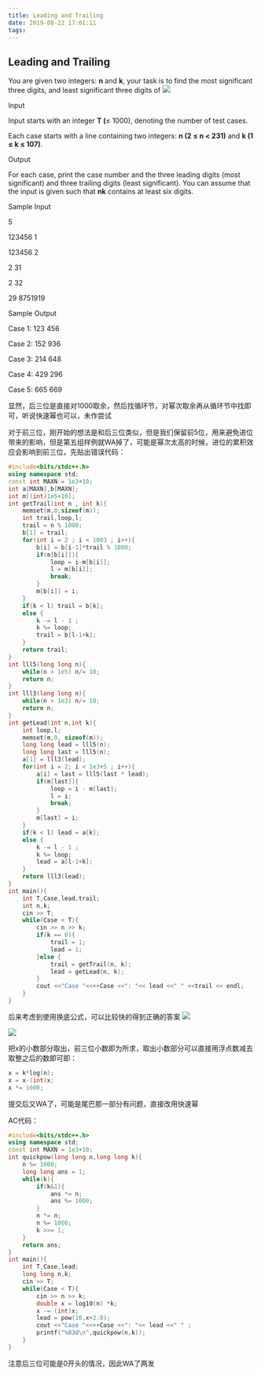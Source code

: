 ```yaml
---
title: Leading and Trailing
date: 2019-08-22 17:01:11
tags:
---
```


## Leading and Trailing

You are given two integers: **n** and **k**, your task is to find the most significant three digits, and least significant three digits of <img src="http://chart.googleapis.com/chart?cht=tx&chl= n^{k}" style="border:none;">


Input

Input starts with an integer **T (**≤ 1000), denoting the number of test cases.

Each case starts with a line containing two integers: **n (2 ≤ n < 231)** and **k (1 ≤ k ≤ 107)**.

Output

For each case, print the case number and the three leading digits (most significant) and three trailing digits (least significant). You can assume that the input is given such that **nk** contains at least six digits.

Sample Input

5

123456 1

123456 2

2 31

2 32

29 8751919

Sample Output

Case 1: 123 456

Case 2: 152 936

Case 3: 214 648

Case 4: 429 296

Case 5: 665 669

显然，后三位是直接对1000取余，然后找循环节，对幂次取余再从循环节中找即可，听说快速幂也可以，未作尝试

对于前三位，刚开始的想法是和后三位类似，但是我们保留前5位，用来避免进位带来的影响，但是第五组样例就WA掉了，可能是幂次太高的时候，进位的累积效应会影响到前三位，先贴出错误代码：

```c++
#include<bits/stdc++.h>
using namespace std;
const int MAXN = 1e3+10;
int a[MAXN],b[MAXN];
int m[(int)1e5+10];
int getTrail(int n , int k){
    memset(m,0,sizeof(m));
    int trail,loop,l;
    trail = n % 1000;
    b[1] = trail;
    for(int i = 2 ; i < 1003 ; i++){
        b[i] = b[i-1]*trail % 1000;
        if(m[b[i]]){
            loop = i-m[b[i]];
            l = m[b[i]];
            break;
        }
        m[b[i]] = i;
    }
    if(k < l) trail = b[k];
    else {
        k -= l - 1 ;
        k %= loop;
        trail = b[l-1+k];
    }
    return trail;
}
int lll5(long long n){
    while(n > 1e5) n/= 10;
    return n;
}
int lll3(long long n){
    while(n > 1e3) n/= 10;
    return n;
}
int getLead(int n,int k){
    int loop,l;
    memset(m,0, sizeof(m));
    long long lead = lll5(n);
    long long last = lll5(n);
    a[1] = lll3(lead);
    for(int i = 2; i < 1e3+5 ; i++){
        a[i] = last = lll5(last * lead);
        if(m[last]){
            loop = i - m[last];
            l = i;
            break;
        }
        m[last] = i;
    }
    if(k < l) lead = a[k];
    else {
        k -= l - 1 ;
        k %= loop;
        lead = a[l-1+k];
    }
    return lll3(lead);
}
int main(){
    int T,Case,lead,trail;
    int n,k;
    cin >> T;
    while(Case < T){
        cin >> n >> k;
        if(k == 0){
            trail = 1;
            lead = 1;
        }else {
            trail = getTrail(n, k);
            lead = getLead(n, k);
        }
        cout <<"Case "<<++Case <<": "<< lead <<" " <<trail << endl;
    }
}
```

后来考虑到使用换底公式，可以比较快的得到正确的答案
<img src="http://chart.googleapis.com/chart?cht=tx&chl= x = lg (n^{k})=klg(n)" style="border:none;">

<img src="http://chart.googleapis.com/chart?cht=tx&chl= x = 10^{x} = 10^{klg(n)}" style="border:none;">

把x的小数部分取出，前三位小数即为所求，取出小数部分可以直接用浮点数减去取整之后的数即可即：

```c++
x = k*log(n);
x = x-(int)x;
x *= 1000;
```

提交后又WA了，可能是尾巴那一部分有问题，直接改用快速幂

AC代码：

```c++
#include<bits/stdc++.h>
using namespace std;
const int MAXN = 1e3+10;
int quickpow(long long n,long long k){
    n %= 1000;
    long long ans = 1;
    while(k){
        if(k&1){
            ans *= n;
            ans %= 1000;
        }
        n *= n;
        n %= 1000;
        k >>= 1;
    }
    return ans;
}
int main(){
    int T,Case,lead;
    long long n,k;
    cin >> T;
    while(Case < T){
        cin >> n >> k;
        double x = log10(n) *k;
        x -= (int)x;
        lead = pow(10,x+2.0);
        cout <<"Case "<<++Case <<": "<< lead <<" " ;
        printf("%03d\n",quickpow(n,k));
    }
}
```

注意后三位可能是0开头的情况，因此WA了两发

